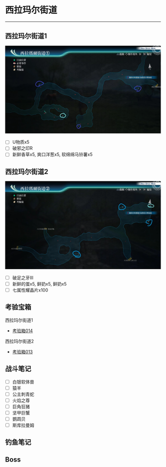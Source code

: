 # 西拉玛尔街道

---

## 西拉玛尔街道1

![西拉玛尔街道1](../images/map/西拉玛尔街道1.png)

- [ ] U物质x5
- [ ] 破邪之印R
- [ ] 新鲜香草x5, 爽口洋葱x5, 软绵绵马铃薯x5

## 西拉玛尔街道2

![西拉玛尔街道2](../images/map/西拉玛尔街道2.png)

- [ ] 破足之牙III
- [ ] 新鲜的蛋x5, 鲜奶x5, 鲜奶x5
- [ ] 七属性耀晶片x100

## 考验宝箱

西拉玛尔街道1
- [考验箱014](/game/TheLegendOfHeroes/SenNoKiseki4/ordeal/014.md)

西拉玛尔街道2

- [考验箱013](/game/TheLegendOfHeroes/SenNoKiseki4/ordeal/013.md)

## 战斗笔记

- [ ] 白银软体兽
- [ ] 猿羊
- [ ] 公主刺青蛇
- [ ] 火焰之尊
- [ ] 巨角狂猪
- [ ] 坚甲巨蟹
- [ ] 鹦鹉贝
- [ ] 斯库拉曼姆

## 钓鱼笔记



## Boss